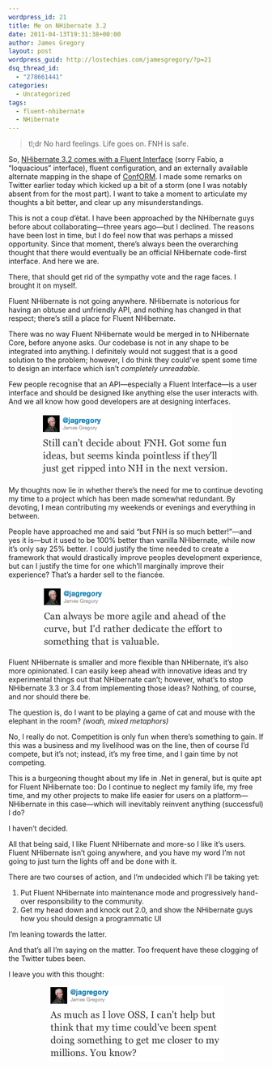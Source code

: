 ```yaml
---
wordpress_id: 21
title: Me on NHibernate 3.2
date: 2011-04-13T19:31:38+00:00
author: James Gregory
layout: post
wordpress_guid: http://lostechies.com/jamesgregory/?p=21
dsq_thread_id:
  - "278661441"
categories:
  - Uncategorized
tags:
  - fluent-nhibernate
  - NHibernate
---
```

> tl;dr No hard feelings. Life goes on. FNH is safe.

So, [NHibernate 3.2 comes with a Fluent Interface](http://fabiomaulo.blogspot.com/2011/04/nhibernate-32-part-2-mapping-by-code.html) (sorry Fabio, a &#8220;loquacious&#8221; interface), fluent configuration, and an externally available alternate mapping in the shape of [ConfORM](http://code.google.com/p/codeconform/). I made some remarks on Twitter earlier today which kicked up a bit of a storm (one I was notably absent from for the most part). I want to take a moment to articulate my thoughts a bit better, and clear up any misunderstandings.

This is not a coup d&#8217;état. I have been approached by the NHibernate guys before about collaborating—three years ago—but I declined. The reasons have been lost in time, but I do feel now that was perhaps a missed opportunity. Since that moment, there&#8217;s always been the overarching thought that there would eventually be an official NHibernate code-first interface. And here we are.

There, that should get rid of the sympathy vote and the rage faces. I brought it on myself.

Fluent NHibernate is not going anywhere. NHibernate is notorious for having an obtuse and unfriendly API, and nothing has changed in that respect; there&#8217;s still a place for Fluent NHibernate.

There was no way Fluent NHibernate would be merged in to NHibernate Core, before anyone asks. Our codebase is not in any shape to be integrated into anything. I definitely would not suggest that is a good solution to the problem; however, I do think they could&#8217;ve spent some time to design an interface which isn&#8217;t _completely unreadable_.

Few people recognise that an API—especially a Fluent Interface—is a user interface and should be designed like anything else the user interacts with. And we all know how good developers are at designing interfaces.

<p style="text-align:center">
  <a href="http://twitter.com/#!/jagregory/status/58117568505987072" title="Still can't decide about FNH. Got some fun ideas, but seems kinda pointless if they'll just get ripped into NH in the next version."><img src="/content/jamesgregory/uploads/2011/04/tweet1.png" /></a>
</p>

My thoughts now lie in whether there&#8217;s the need for me to continue devoting my time to a project which has been made somewhat redundant. By devoting, I mean contributing my weekends or evenings and everything in between.

People have approached me and said &#8220;but FNH is so much better!&#8221;—and yes it is—but it used to be 100% better than vanilla NHibernate, while now it&#8217;s only say 25% better. I could justify the time needed to create a framework that would drastically improve peoples development experience, but can I justify the time for one which&#8217;ll marginally improve their experience? That&#8217;s a harder sell to the fiancée.

<p style="text-align:center">
  <a href="http://twitter.com/#!/jagregory/status/58117849293656065" title="Can always be more agile and ahead of the curve, but I'd rather dedicate the effort to something that is valuable."><img src="/content/jamesgregory/uploads/2011/04/tweet2.png" /></a>
</p>

Fluent NHibernate is smaller and more flexible than NHibernate, it&#8217;s also more opinionated. I can easily keep ahead with innovative ideas and try experimental things out that NHibernate can&#8217;t; however, what&#8217;s to stop NHibernate 3.3 or 3.4 from implementing those ideas? Nothing, of course, and nor should there be.

The question is, do I want to be playing a game of cat and mouse with the elephant in the room? _(woah, mixed metaphors)_

No, I really do not. Competition is only fun when there&#8217;s something to gain. If this was a business and my livelihood was on the line, then of course I&#8217;d compete, but it&#8217;s not; instead, it&#8217;s my free time, and I gain time by not competing.

This is a burgeoning thought about my life in .Net in general, but is quite apt for Fluent NHibernate too: Do I continue to neglect my family life, my free time, and my other projects to make life easier for users on a platform—NHibernate in this case—which will inevitably reinvent anything (successful) I do?

I haven&#8217;t decided.

All that being said, I like Fluent NHibernate and more-so I like it&#8217;s users. Fluent NHibernate isn&#8217;t going anywhere, and you have my word I&#8217;m not going to just turn the lights off and be done with it.

There are two courses of action, and I&#8217;m undecided which I&#8217;ll be taking yet:

  1. Put Fluent NHibernate into maintenance mode and progressively hand-over responsibility to the community.
  2. Get my head down and knock out 2.0, and show the NHibernate guys how you should design a programmatic UI

I&#8217;m leaning towards the latter.

And that&#8217;s all I&#8217;m saying on the matter. Too frequent have these clogging of the Twitter tubes been.

I leave you with this thought:

<p style="text-align:center">
  <a href="" title="As much as I love OSS, I can't help but think that my time could've been spent doing something to get me closer to my millions. You know?"><img src="/content/jamesgregory/uploads/2011/04/tweet3.png" /></a>
</p>